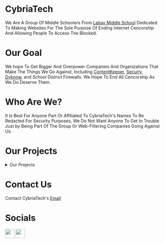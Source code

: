 # CybriaTech

We Are A Group Of Middle Schoolers From <a href="https://www.cfisd.net/Labay">Labay Middle School</a> Dedicated To Making Websites For The Sole Purpose Of Ending Internet Cencorship And Allowing People To Access The Blocked.

# Our Goal

We hope To Get Bigger And Overpower Companies And Organizations That Make The Things We Go Against, Including <a href="https://www.contentkeeper.com/">ContentKeeper</a>, <a href="https://www.securly.com/">Securly</a>, <a href="https://www.dyknow.com/">Dyknow</a>, and  School District Firewalls. We Hope To End All Cencorship As We Do Deserve Them.

# Who Are We?

It Is Best For Anyone Part Or Affiliated To CybriaTech's Names To Be Redacted For Security Purposes, We Do Not Want Anyone To Get In Trouble Just by Being Part Of The Group Or Web-Filtering Companies Going Against Us.

# Our Projects

<details>
<summary>Our Projects</summary>

  ## Finished
  - <a href="https://github.com/CybriaTech/CybriaTTS">CybriaTTS</a>
  - <a href="https://github.com/CybriaTech/CybriaBookmarklets">CybriaBookmarklets</a>

  ## Upcoming
  - CybriaTech OS
  - Gamma Proxy

  ## Unfinished
  - <a href="https://github.com/CybriaTech/CybriaTV">CybriaTV</a>
  - <a href="https://github.com/CybriaTech/Antimatter">Antimatter Proxy</a>
  - <a href="https://github.com/CybriaTech/CybriaGPT-Version-1">CybriaGPT Version 1</a>
  - <a href="https://github.com/CybriaTech/CybriaGames">CybriaGames</a>
</details>

# Contact Us

Contact CybriaTech's <a href="mailto:timmytamle569@gmail.com">Email</a>

# Socials

<a href="https://discord.gg/3dU2VYpa"><img height="30px" src="https://img.shields.io/badge/Discord-7289DA?style=for-the-badge&logo=discord&logoColor=white"><img></a>
<a href="https://twitter.com/cybriatech_"><img height="30px" src="https://img.shields.io/badge/Twitter-1DA1F2?style=for-the-badge&logo=twitter&logoColor=white"><img></a>
